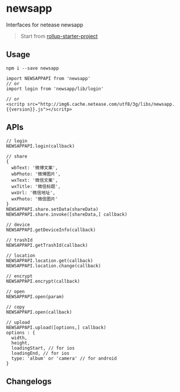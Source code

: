 # newsapp

Interfaces for netease newsapp
> Start from [rollup-starter-project](https://github.com/rollup/rollup-starter-project)

## Usage

```
npm i --save newsapp

import NEWSAPPAPI from 'newsapp'
// or
import login from 'newsapp/lib/login'

// or
<scritp src="http://img6.cache.netease.com/utf8/3g/libs/newsapp.{{version}}.js"></scritp>
```
## APIs

```
// login
NEWSAPPAPI.login(callback)

// share
{
  wbText: '微博文案',
  wbPhoto: '微博图片',
  wxText: '微信文案',
  wxTitle: '微信标题',
  wxUrl: '微信地址',
  wxPhoto: '微信图片'
}
NEWSAPPAPI.share.setData(shareData)
NEWSAPPAPI.share.invoke([shareData,] callback)

// device
NEWSAPPAPI.getDeviceInfo(callback)

// trashId
NEWSAPPAPI.getTrashId(callback)

// location
NEWSAPPAPI.location.get(callback)
NEWSAPPAPI.location.change(callback)

// encrypt
NEWSAPPAPI.encrypt(callback)

// open
NEWSAPPAPI.open(param)

// copy
NEWSAPPAPI.open(callback)

// upload
NEWSAPPAPI.upload([options,] callback)
options : {
  width,
  height,
  loadingStart, // for ios
  loadingEnd, // for ios
  type: 'album' or 'camera' // for android
}

```

## Changelogs
